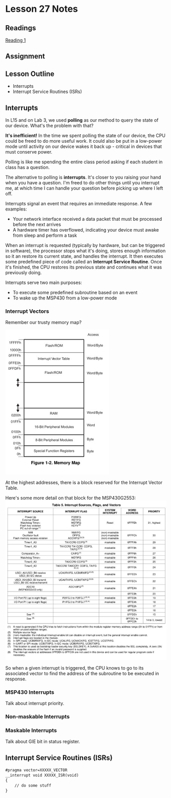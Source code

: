 # Lesson 27 Notes

## Readings
[Reading 1](/path/to/reading)

## Assignment

## Lesson Outline
- Interrupts
- Interrupt Service Routines (ISRs)

## Interrupts

In L15 and on Lab 3, we used **polling** as our method to query the state of our device.  What's the problem with that?

**It's inefficient!**  In the time we spent polling the state of our device, the CPU could be freed to do more useful work.  It could also be put in a low-power mode until activity on our device wakes it back up - critical in devices that must conserve power.

Polling is like me spending the entire class period asking if each student in class has a question.

The alternative to polling is **interrupts**.  It's closer to you raising your hand when you have a question.  I'm freed to do other things until you interrupt me, at which time I can handle your question before picking up where I left off.

Interrupts signal an event that requires an immediate response.  A few examples:

- Your network interface received a data packet that must be processed before the next arrives
- A hardware timer has overflowed, indicating your device must awake from sleep and perform a task

When an interrupt is requested (typically by hardware, but can be triggered in software), the processor stops what it's doing, stores enough information so it an restore its current state, and handles the interrupt.  It then executes some predefined piece of code called an **Interrupt Service Routine**.  Once it's finished, the CPU restores its previous state and continues what it was previously doing.

Interrupts serve two main purposes:

- To execute some predefined subroutine based on an event
- To wake up the MSP430 from a low-power mode

### Interrupt Vectors

Remember our trusty memory map?

![MSP430 Memory Map](/notes/L2/memory_map.jpg)

At the highest addresses, there is a block reserved for the Interrupt Vector Table.

Here's some more detail on that block for the MSP430G2553:  
![MSP430G2553 Interrupt Vectors](MSP430G2553_interrupts.jpg)

So when a given interrupt is triggered, the CPU knows to go to its associated vector to find the address of the subroutine to be executed in response.  

### MSP430 Interrupts 

Talk about interrupt priority.

### Non-maskable Interrupts

### Maskable Interrupts

Talk about GIE bit in status register.

## Interrupt Service Routines (ISRs)

```
#pragma vector=XXXXX_VECTOR
__interrupt void XXXXX_ISR(void)
{
    // do some stuff
}
```


